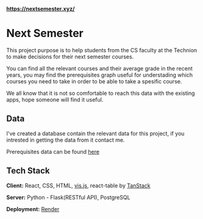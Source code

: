 **https://nextsemester.xyz/**
# Next Semester
This project purpose is to help students from the CS faculty at the Technion to make decisions for their next semester courses.

You can find all the relevant courses and their average grade in the recent years, you may find the prerequisites graph useful for understading which courses you need to take in order to be able to take a spesific course.

We all know that it is not so comfortable to reach this data with the existing apps, hope someone will find it useful.




## Data
I've created a database contain the relevant data for this project, if you intrested in getting the data from it contact me.

Prerequisites data can be found [here](react-frontend/src/components/graphdata.js)
## Tech Stack

**Client:** React, CSS, HTML, [vis.js](https://github.com/visjs), react-table by [TanStack](https://github.com/TanStack/table)

**Server:** Python - Flask(RESTful API), PostgreSQL

**Deployment:** [Render](https://render.com/) 
